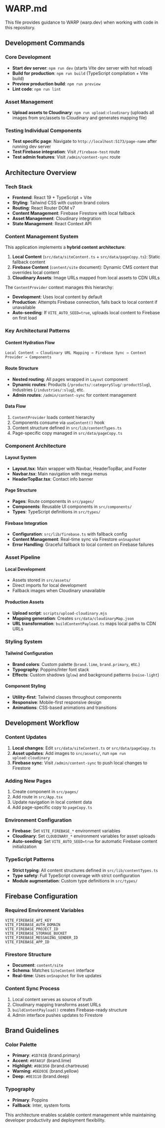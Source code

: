 # WARP.md

This file provides guidance to WARP (warp.dev) when working with code in this repository.

## Development Commands

### Core Development
- **Start dev server**: `npm run dev` (starts Vite dev server with hot reload)
- **Build for production**: `npm run build` (TypeScript compilation + Vite build)
- **Preview production build**: `npm run preview`
- **Lint code**: `npm run lint`

### Asset Management
- **Upload assets to Cloudinary**: `npm run upload:cloudinary` (uploads all images from src/assets to Cloudinary and generates mapping file)

### Testing Individual Components
- **Test specific page**: Navigate to `http://localhost:5173/page-name` after running dev server
- **Test Firebase integration**: Visit `/firebase-test` route
- **Test admin features**: Visit `/admin/content-sync` route

## Architecture Overview

### Tech Stack
- **Frontend**: React 19 + TypeScript + Vite
- **Styling**: Tailwind CSS with custom brand colors
- **Routing**: React Router DOM v7
- **Content Management**: Firebase Firestore with local fallback
- **Asset Management**: Cloudinary integration
- **State Management**: React Context API

### Content Management System

This application implements a **hybrid content architecture**:

1. **Local Content** (`src/data/siteContent.ts` + `src/data/pageCopy.ts`): Static fallback content
2. **Firebase Content** (`content/site` document): Dynamic CMS content that overrides local content
3. **Cloudinary Assets**: Image URLs mapped from local assets to CDN URLs

The `ContentProvider` context manages this hierarchy:
- **Development**: Uses local content by default  
- **Production**: Attempts Firebase connection, falls back to local content if unavailable
- **Auto-seeding**: If `VITE_AUTO_SEED=true`, uploads local content to Firebase on first load

### Key Architectural Patterns

#### Content Hydration Flow
```
Local Content → Cloudinary URL Mapping → Firebase Sync → Context Provider → Components
```

#### Route Structure
- **Nested routing**: All pages wrapped in `Layout` component
- **Dynamic routes**: Products (`/products/:categorySlug/:productSlug`), Industries (`/industries/:slug`), etc.
- **Admin routes**: `/admin/content-sync` for content management

#### Data Flow
1. `ContentProvider` loads content hierarchy
2. Components consume via `useContent()` hook
3. Content structure defined in `src/lib/contentTypes.ts`
4. Page-specific copy managed in `src/data/pageCopy.ts`

### Component Architecture

#### Layout System
- **Layout.tsx**: Main wrapper with Navbar, HeaderTopBar, and Footer
- **Navbar.tsx**: Main navigation with mega menus
- **HeaderTopBar.tsx**: Contact info banner

#### Page Structure
- **Pages**: Route components in `src/pages/`
- **Components**: Reusable UI components in `src/components/`
- **Types**: TypeScript definitions in `src/types/`

#### Firebase Integration
- **Configuration**: `src/lib/firebase.ts` with fallback config
- **Content Management**: Real-time sync via Firestore `onSnapshot`
- **Error Handling**: Graceful fallback to local content on Firebase failures

### Asset Pipeline

#### Local Development
- Assets stored in `src/assets/`
- Direct imports for local development
- Fallback images when Cloudinary unavailable

#### Production Assets
- **Upload script**: `scripts/upload-cloudinary.mjs`
- **Mapping generation**: Creates `src/data/cloudinaryMap.json`
- **URL transformation**: `buildContentPayload.ts` maps local paths to CDN URLs

### Styling System

#### Tailwind Configuration
- **Brand colors**: Custom palette (`brand.lime`, `brand.primary`, etc.)
- **Typography**: Poppins/Inter font stack
- **Effects**: Custom shadows (`glow`) and background patterns (`noise-light`)

#### Component Styling
- **Utility-first**: Tailwind classes throughout components
- **Responsive**: Mobile-first responsive design
- **Animations**: CSS-based animations and transitions

## Development Workflow

### Content Updates
1. **Local changes**: Edit `src/data/siteContent.ts` or `src/data/pageCopy.ts`
2. **Asset updates**: Add images to `src/assets/`, run `npm run upload:cloudinary`
3. **Firebase sync**: Visit `/admin/content-sync` to push local changes to Firestore

### Adding New Pages
1. Create component in `src/pages/`
2. Add route in `src/App.tsx`
3. Update navigation in local content data
4. Add page-specific copy to `pageCopy.ts`

### Environment Configuration
- **Firebase**: Set `VITE_FIREBASE_*` environment variables
- **Cloudinary**: Set `CLOUDINARY_*` environment variables for asset uploads
- **Auto-seeding**: Set `VITE_AUTO_SEED=true` for automatic Firebase content initialization

### TypeScript Patterns
- **Strict typing**: All content structures defined in `src/lib/contentTypes.ts`
- **Type safety**: Full TypeScript coverage with strict configuration
- **Module augmentation**: Custom type definitions in `src/types/`

## Firebase Configuration

### Required Environment Variables
```
VITE_FIREBASE_API_KEY
VITE_FIREBASE_AUTH_DOMAIN  
VITE_FIREBASE_PROJECT_ID
VITE_FIREBASE_STORAGE_BUCKET
VITE_FIREBASE_MESSAGING_SENDER_ID
VITE_FIREBASE_APP_ID
```

### Firestore Structure
- **Document**: `content/site`
- **Schema**: Matches `SiteContent` interface
- **Real-time**: Uses `onSnapshot` for live updates

### Content Sync Process
1. Local content serves as source of truth
2. Cloudinary mapping transforms asset URLs
3. `buildContentPayload()` creates Firebase-ready structure
4. Admin interface pushes updates to Firestore

## Brand Guidelines

### Color Palette
- **Primary**: `#1D741B` (brand.primary)
- **Accent**: `#8FA01F` (brand.lime) 
- **Highlight**: `#8BCD50` (brand.chartreuse)
- **Warning**: `#DED93E` (brand.yellow)
- **Deep**: `#0E3110` (brand.deep)

### Typography
- **Primary**: Poppins
- **Fallback**: Inter, system fonts

This architecture enables scalable content management while maintaining developer productivity and deployment flexibility.